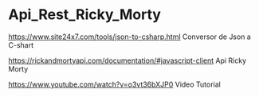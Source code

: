 # Api_Rest_Ricky_Morty

https://www.site24x7.com/tools/json-to-csharp.html Conversor de Json a C-shart

https://rickandmortyapi.com/documentation/#javascript-client Api Ricky Morty

https://www.youtube.com/watch?v=o3vt36bXJP0 Video Tutorial

